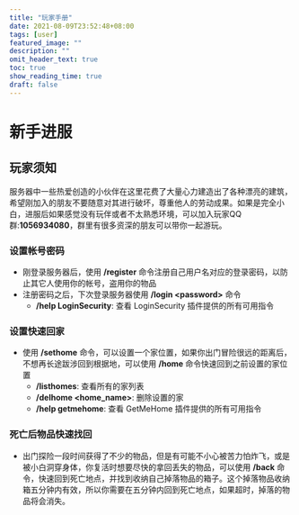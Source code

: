 ```yaml
---
title: "玩家手册"
date: 2021-08-09T23:52:48+08:00
tags: [user]
featured_image: ""
description: ""
omit_header_text: true
toc: true
show_reading_time: true
draft: false
---
```


# 新手进服

## 玩家须知

服务器中一些热爱创造的小伙伴在这里花费了大量心力建造出了各种漂亮的建筑，希望刚加入的朋友不要随意对其进行破坏，尊重他人的劳动成果。如果是完全小白，进服后如果感觉没有玩伴或者不太熟悉环境，可以加入玩家QQ群:**1056934080**，群里有很多资深的朋友可以带你一起游玩。

### 设置帐号密码

- 刚登录服务器后，使用 **/register** 命令注册自己用户名对应的登录密码，以防止其它人使用你的帐号，盗用你的物品
- 注册密码之后，下次登录服务器使用 **/login \<password>** 命令
    - **/help LoginSecurity**: 查看 LoginSecurity 插件提供的所有可用指令

### 设置快速回家

- 使用 **/sethome** 命令，可以设置一个家位置，如果你出门冒险很远的距离后，不想再长途跋涉回到根据地，可以使用 **/home** 命令快速回到之前设置的家位置
    - **/listhomes**: 查看所有的家列表
    - **/delhome <home_name>**: 删除设置的家
    - **/help getmehome**: 查看 GetMeHome 插件提供的所有可用指令

### 死亡后物品快速找回

- 出门探险一段时间获得了不少的物品，但是有可能不小心被苦力怕炸飞，或是被小白洞穿身体，你复活时想要尽快的拿回丢失的物品，可以使用 **/back** 命令，快速回到死亡地点，并找到收纳自己掉落物品的箱子。这个掉落物品收纳箱五分钟内有效，所以你需要在五分钟内回到死亡地点，如果超时，掉落的物品将会消失。